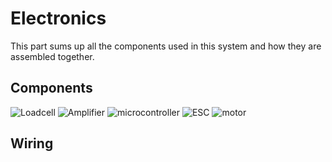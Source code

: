 # Electronics

This part sums up all the components used in this system and how they are assembled together.

## Components 

![Loadcell]() ![Amplifier]() ![microcontroller]() ![ESC]() ![motor]()


## Wiring

